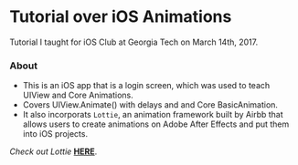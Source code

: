 # Tutorial over iOS Animations

Tutorial I taught for iOS Club at Georgia Tech on March 14th, 2017.

### About
- This is an iOS app that is a login screen, which was used to teach UIView and Core Animations.
- Covers UIView.Animate() with delays and  and Core BasicAnimation. 
- It also incorporats `Lottie`, an animation framework built by Airbb that allows users to create animations on Adobe After Effects and put them into iOS projects.

*Check out Lottie* [__HERE__](https://github.com/airbnb/lottie-ios).
